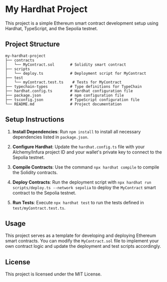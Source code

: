 # My Hardhat Project

This project is a simple Ethereum smart contract development setup using Hardhat, TypeScript, and the Sepolia testnet.

## Project Structure

```
my-hardhat-project
├── contracts
│   └── MyContract.sol       # Solidity smart contract
├── scripts
│   └── deploy.ts            # Deployment script for MyContract
├── test
│   └── myContract.test.ts    # Tests for MyContract
├── typechain-types          # Type definitions for TypeChain
├── hardhat.config.ts        # Hardhat configuration file
├── package.json             # npm configuration file
├── tsconfig.json            # TypeScript configuration file
└── README.md                # Project documentation
```

## Setup Instructions

1. **Install Dependencies**: Run `npm install` to install all necessary dependencies listed in `package.json`.

2. **Configure Hardhat**: Update the `hardhat.config.ts` file with your Alchemy/Infura project ID and your wallet's private key to connect to the Sepolia testnet.

3. **Compile Contracts**: Use the command `npx hardhat compile` to compile the Solidity contracts.

4. **Deploy Contracts**: Run the deployment script with `npx hardhat run scripts/deploy.ts --network sepolia` to deploy the `MyContract` smart contract to the Sepolia testnet.

5. **Run Tests**: Execute `npx hardhat test` to run the tests defined in `test/myContract.test.ts`.

## Usage

This project serves as a template for developing and deploying Ethereum smart contracts. You can modify the `MyContract.sol` file to implement your own contract logic and update the deployment and test scripts accordingly.

## License

This project is licensed under the MIT License.